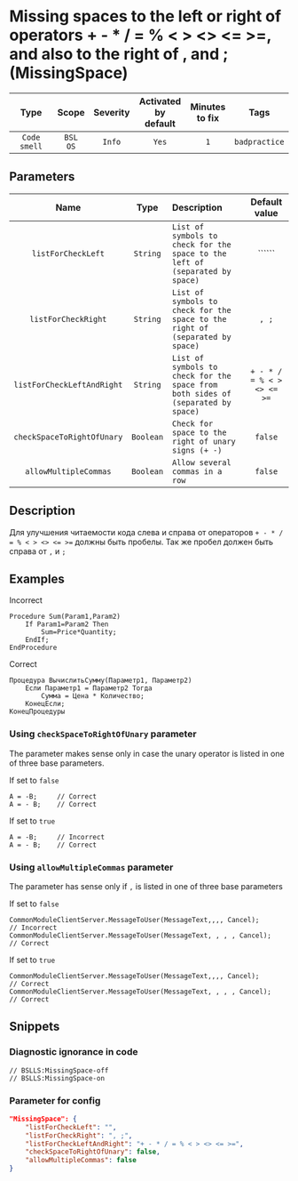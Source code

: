 # Missing spaces to the left or right of operators + - * / = % < > <> <= >=, and also to the right of , and ; (MissingSpace)

Type | Scope | Severity | Activated<br>by default | Minutes<br>to fix | Tags
:-: | :-: | :-: | :-: | :-: | :-:
`Code smell` | `BSL`<br>`OS` | `Info` | `Yes` | `1` | `badpractice`

## Parameters

Name | Type | Description | Default value
:-: | :-: | :-- | :-:
`listForCheckLeft` | `String` | `List of symbols to check for the space to the left of (separated by space)` | ``````
`listForCheckRight` | `String` | `List of symbols to check for the space to the right of (separated by space)` | `, ;`
`listForCheckLeftAndRight` | `String` | `List of symbols to check for the space from both sides of (separated by space)` | `+ - * / = % < > <> <= >=`
`checkSpaceToRightOfUnary` | `Boolean` | `Check for space to the right of unary signs (+ -)` | `false`
`allowMultipleCommas` | `Boolean` | `Allow several commas in a row` | `false`

<!-- Блоки выше заполняются автоматически, не трогать -->

## Description

Для улучшения читаемости кода слева и справа от операторов `+ - * / = % < > <> <= >=` должны быть пробелы. Так же пробел должен быть справа от `,` и `;`

## Examples

Incorrect

```bsl
Procedure Sum(Param1,Param2)
    If Param1=Param2 Then
        Sum=Price*Quantity;
    EndIf;
EndProcedure
```

Correct

```bsl
Процедура ВычислитьСумму(Параметр1, Параметр2)
    Если Параметр1 = Параметр2 Тогда
        Сумма = Цена * Количество;
    КонецЕсли;
КонецПроцедуры
```

### Using `checkSpaceToRightOfUnary` parameter

The parameter makes sense only in case the unary operator is listed in one of three base parameters.

If set to `false`

```bsl
А = -B;     // Correct
А = - B;    // Correct
```

If set to `true`

```bsl
А = -B;     // Incorrect
А = - B;    // Correct
```

### Using `allowMultipleCommas` parameter

The parameter has sense only if `,` is listed in one of three base parameters

If set to `false`

```bsl
CommonModuleClientServer.MessageToUser(MessageText,,,, Cancel);        // Incorrect
CommonModuleClientServer.MessageToUser(MessageText, , , , Cancel);     // Correct
```

If set to `true`

```bsl
CommonModuleClientServer.MessageToUser(MessageText,,,, Cancel);        // Correct
CommonModuleClientServer.MessageToUser(MessageText, , , , Cancel);     // Correct
```

## Snippets

<!-- Блоки ниже заполняются автоматически, не трогать -->

### Diagnostic ignorance in code

```bsl
// BSLLS:MissingSpace-off
// BSLLS:MissingSpace-on
```

### Parameter for config

```json
"MissingSpace": {
    "listForCheckLeft": "",
    "listForCheckRight": ", ;",
    "listForCheckLeftAndRight": "+ - * / = % < > <> <= >=",
    "checkSpaceToRightOfUnary": false,
    "allowMultipleCommas": false
}
```

